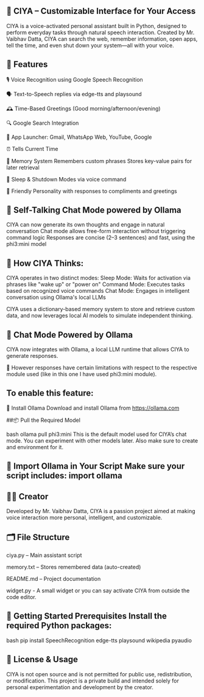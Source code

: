 ## 🤖 CIYA – Customizable Interface for Your Access 

CIYA is a voice-activated personal assistant built in Python, designed to perform everyday tasks through natural speech interaction. Created by Mr. Vaibhav Datta, CIYA can search the web, remember information, open apps, tell the time, and even shut down your system—all with your voice.

## 🧠 Features 

🎙️ Voice Recognition using Google Speech Recognition

🗣️ Text-to-Speech replies via edge-tts and playsound

🕰️ Time-Based Greetings (Good morning/afternoon/evening)

🔍 Google Search Integration

📧 App Launcher: Gmail, WhatsApp Web, YouTube, Google

⏰ Tells Current Time

📝 Memory System Remembers custom phrases Stores key-value pairs for later retrieval

🛑 Sleep & Shutdown Modes via voice command

💬 Friendly Personality with responses to compliments and greetings


## 🧠 Self-Talking Chat Mode powered by Ollama 

CIYA can now generate its own thoughts and engage in natural conversation Chat mode allows free-form interaction without triggering command logic Responses are concise (2–3 sentences) and fast, using the phi3:mini model


## 🧠 How CIYA Thinks: 

CIYA operates in two distinct modes: Sleep Mode: Waits for activation via phrases like "wake up" or "power on" Command Mode: Executes tasks based on recognized voice commands Chat Mode: Engages in intelligent conversation using Ollama's local LLMs

CIYA uses a dictionary-based memory system to store and retrieve custom data, and now leverages local AI models to simulate independent thinking.


## 💬 Chat Mode Powered by Ollama 

CIYA now integrates with Ollama, a local LLM runtime that allows CIYA to generate responses.

🛑 However responses have certain limitations with respect to the respective module used (like in this one I have used phi3:mini module).


## To enable this feature: 

🔧 Install Ollama Download and install Ollama from https://ollama.com


##📦 Pull the Required Model

bash
ollama pull phi3:mini
This is the default model used for CIYA’s chat mode. You can experiment with other models later. Also make sure to create and environment for it.


## 🧠 Import Ollama in Your Script Make sure your script includes: import ollama


## 🙋‍♂️ Creator 

Developed by Mr. Vaibhav Datta, CIYA is a passion project aimed at making voice interaction more personal, intelligent, and customizable.

## 🗂️ File Structure 

ciya.py – Main assistant script 

memory.txt – Stores remembered data (auto-created) 

README.md – Project documentation

widget.py - A small widget or you can say activate CIYA from outside the code editor.

## 🚀 Getting Started Prerequisites Install the required Python packages:

bash
pip install SpeechRecognition edge-tts playsound wikipedia pyaudio

## 🚫 License & Usage 
CIYA is not open source and is not permitted for public use, redistribution, or modification. This project is a private build and intended solely for personal experimentation and development by the creator.

